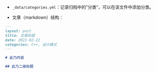 * `_data/categories.yml`：记录归档中的”分类“，可以在该文件中添加分类。

* 文章（markdown）结构：

```markdown
---
layout: post
title: 文章标题
date: 2022-02-22
categories: C++, 设计模式
---

# 此乃内容

## 此乃二级标题
```

